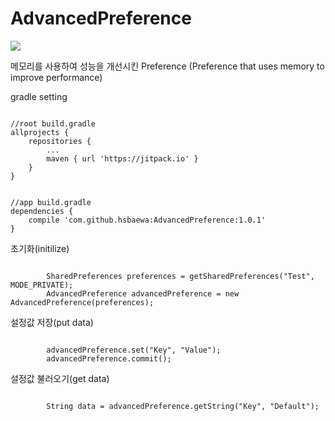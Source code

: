 # AdvancedPreference
[![](https://jitpack.io/v/hsbaewa/AdvancedPreference.svg)](https://jitpack.io/#hsbaewa/AdvancedPreference)

메모리를 사용하여 성능을 개선시킨 Preference
(Preference that uses memory to improve performance)


gradle setting
<pre><code>
//root build.gradle
allprojects {
    repositories {
        ...
        maven { url 'https://jitpack.io' }
    }
}
</code></pre>

<pre><code>
//app build.gradle
dependencies {
    compile 'com.github.hsbaewa:AdvancedPreference:1.0.1'
}
</code></pre>


초기화(initilize)
<pre><code>
        SharedPreferences preferences = getSharedPreferences("Test", MODE_PRIVATE);
        AdvancedPreference advancedPreference = new AdvancedPreference(preferences);
</code></pre>

설정값 저장(put data)
<pre><code>
        advancedPreference.set("Key", "Value");
        advancedPreference.commit();
</code></pre>

설정값 불러오기(get data)
<pre><code>
        String data = advancedPreference.getString("Key", "Default");
</code></pre>
